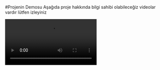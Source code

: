 #Projenin Demosu
Aşağıda proje hakkında bilgi sahibi olabileceğiz videolar vardır lütfen izleyiniz

<video controls src="imgs/kiralamademo.mp4" title="Title"></video>